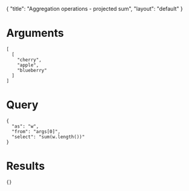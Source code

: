 {
	"title": "Aggregation operations - projected sum",
	"layout": "default"
}
# Arguments
	[
	  [
	    "cherry", 
	    "apple", 
	    "blueberry"
	  ]
	]
# Query
	{
	  "as": "w", 
	  "from": "args[0]", 
	  "select": "sum(w.length())"
	}
# Results
	{}
